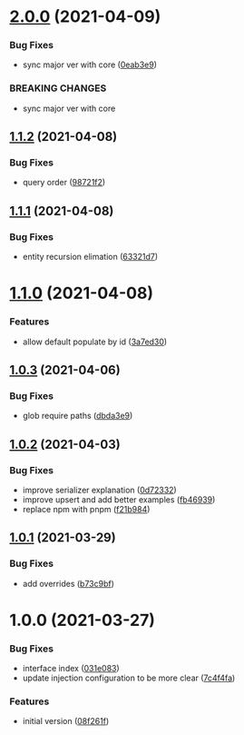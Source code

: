 # [2.0.0](https://github.com/etienne-bechara/nestjs-orm/compare/v1.1.2...v2.0.0) (2021-04-09)


### Bug Fixes

* sync major ver with core ([0eab3e9](https://github.com/etienne-bechara/nestjs-orm/commit/0eab3e99c004308d140d01719fd16900eca69638))


### BREAKING CHANGES

* sync major ver with core

## [1.1.2](https://github.com/etienne-bechara/nestjs-orm/compare/v1.1.1...v1.1.2) (2021-04-08)


### Bug Fixes

* query order ([98721f2](https://github.com/etienne-bechara/nestjs-orm/commit/98721f2006c24d03df118d4e5e2208ec4e034b04))

## [1.1.1](https://github.com/etienne-bechara/nestjs-orm/compare/v1.1.0...v1.1.1) (2021-04-08)


### Bug Fixes

* entity recursion elimation ([63321d7](https://github.com/etienne-bechara/nestjs-orm/commit/63321d75900e5d87eaeb69bf7ee758d925ddb8ab))

# [1.1.0](https://github.com/etienne-bechara/nestjs-orm/compare/v1.0.3...v1.1.0) (2021-04-08)


### Features

* allow default populate by id ([3a7ed30](https://github.com/etienne-bechara/nestjs-orm/commit/3a7ed301c2d860d59a7cf695dfb6ddfe6203609f))

## [1.0.3](https://github.com/etienne-bechara/nestjs-orm/compare/v1.0.2...v1.0.3) (2021-04-06)


### Bug Fixes

* glob require paths ([dbda3e9](https://github.com/etienne-bechara/nestjs-orm/commit/dbda3e9e0ef22f370cb6ca60494fe795a2c63036))

## [1.0.2](https://github.com/etienne-bechara/nestjs-orm/compare/v1.0.1...v1.0.2) (2021-04-03)


### Bug Fixes

* improve serializer explanation ([0d72332](https://github.com/etienne-bechara/nestjs-orm/commit/0d72332ea9fc4495f2ef66a97ee9e3acfdb111d3))
* improve upsert and add better examples ([fb46939](https://github.com/etienne-bechara/nestjs-orm/commit/fb46939aeddba51f878acc061a5b7263f82dfb5a))
* replace npm with pnpm ([f21b984](https://github.com/etienne-bechara/nestjs-orm/commit/f21b984307507e78f87c469b737cce7499984c11))

## [1.0.1](https://github.com/etienne-bechara/nestjs-orm/compare/v1.0.0...v1.0.1) (2021-03-29)


### Bug Fixes

* add overrides ([b73c9bf](https://github.com/etienne-bechara/nestjs-orm/commit/b73c9bf9125034147b391eb95a195cdb2b19a8dc))

# 1.0.0 (2021-03-27)


### Bug Fixes

* interface index ([031e083](https://github.com/etienne-bechara/nestjs-orm/commit/031e083bead49ff07f661d4dbce021241ff73de2))
* update injection configuration to be more clear ([7c4f4fa](https://github.com/etienne-bechara/nestjs-orm/commit/7c4f4fa1ef7528fd27187b88539fe2b8b75b2779))


### Features

* initial version ([08f261f](https://github.com/etienne-bechara/nestjs-orm/commit/08f261f9f59dddb59a25dd99b2aa52357055a3d0))
